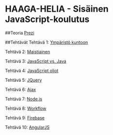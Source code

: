 # HAAGA-HELIA - Sisäinen JavaScript-koulutus

##Teoria
[Prezi](http://prezi.com/aeuqrx1-ajd3/javascript/)

##Tehtävät
Tehtävä 1: [Ympäristö kuntoon](teht/env.md)

Tehtävä 2: [Maistiainen](teht/try.md)

Tehtävä 3: [JavaScript vs. Java](teht/diff.md)

Tehtävä 4: [JavaScript oliot](teht/obj.md)

Tehtävä 5: [JQuery](teht/jquery.md)

Tehtävä 6: [Ajax](teht/ajax.md)

Tehtävä 7: [Node.js](teht/nodejs.md)

Tehtävä 8: [Workflow](teht/workflow.md)

Tehtävä 9: [Firebase](aiheet/firebase.md)

Tehtävä 10: [AngularJS](aiheet/angularjs.md)
